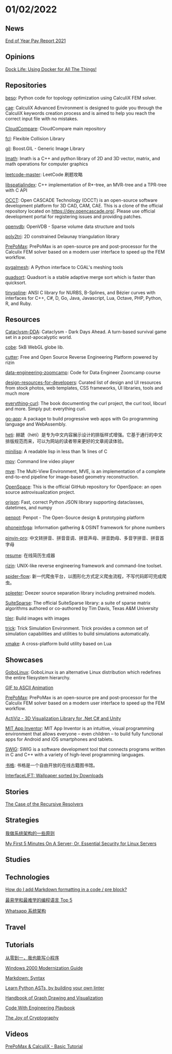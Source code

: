 # 01/02/2022

## News
[End of Year Pay Report 2021](https://www.levels.fyi/2021/)

## Opinions
[Dock Life: Using Docker for All The Things!](https://nystudio107.com/blog/dock-life-using-docker-for-all-the-things)

## Repositories
[beso](https://github.com/calculix/beso): Python code for topology optimization using CalculiX FEM solver.

[cae](https://github.com/calculix/cae): CalculiX Advanced Environment is designed to guide you through the CalculiX keywords creation process and is aimed to help you reach the correct input file with no mistakes.

[CloudCompare](https://github.com/CloudCompare/CloudCompare): CloudCompare main repository

[fcl](https://github.com/flexible-collision-library/fcl): Flexible Collision Library

[gil](https://github.com/boostorg/gil): Boost.GIL - Generic Image Library

[Imath](https://github.com/AcademySoftwareFoundation/Imath): Imath is a C++ and python library of 2D and 3D vector, matrix, and math operations for computer graphics

[leetcode-master](https://github.com/youngyangyang04/leetcode-master): LeetCode 刷题攻略

[libspatialindex](https://github.com/libspatialindex/libspatialindex): C++ implementation of R*-tree, an MVR-tree and a TPR-tree with C API

[OCCT](https://github.com/Open-Cascade-SAS/OCCT): Open CASCADE Technology (OCCT) is an open-source software development platform for 3D CAD, CAM, CAE. This is a clone of the official repository located on https://dev.opencascade.org/. Please use official development portal for registering issues and providing patches.

[openvdb](https://github.com/AcademySoftwareFoundation/openvdb): OpenVDB - Sparse volume data structure and tools

[poly2tri](https://github.com/jhasse/poly2tri): 2D constrained Delaunay triangulation library

[PrePoMax](https://gitlab.com/MatejB/PrePoMax): PrePoMax is an open-source pre and post-processor for the Calculix FEM solver based on a modern user interface to speed up the FEM workflow.

[pygalmesh](https://github.com/nschloe/pygalmesh): A Python interface to CGAL's meshing tools

[quadsort](https://github.com/scandum/quadsort): Quadsort is a stable adaptive merge sort which is faster than quicksort.

[tinyspline](https://github.com/msteinbeck/tinyspline): ANSI C library for NURBS, B-Splines, and Bézier curves with interfaces for C++, C#, D, Go, Java, Javascript, Lua, Octave, PHP, Python, R, and Ruby.

## Resources
[Cataclysm-DDA](https://github.com/CleverRaven/Cataclysm-DDA): Cataclysm - Dark Days Ahead. A turn-based survival game set in a post-apocalyptic world.

[cobe](https://github.com/shuding/cobe): 5kB WebGL globe lib.

[cutter](https://github.com/rizinorg/cutter): Free and Open Source Reverse Engineering Platform powered by rizin

[data-engineering-zoomcamp](https://github.com/DataTalksClub/data-engineering-zoomcamp): Code for Data Engineer Zoomcamp course

[design-resources-for-developers](https://github.com/bradtraversy/design-resources-for-developers): Curated list of design and UI resources from stock photos, web templates, CSS frameworks, UI libraries, tools and much more

[everything-curl](https://github.com/bagder/everything-curl): The book documenting the curl project, the curl tool, libcurl and more. Simply put: everything curl.

[go-app](https://github.com/maxence-charriere/go-app): A package to build progressive web apps with Go programming language and WebAssembly.

[heti](https://github.com/sivan/heti): 赫蹏（hètí）是专为中文内容展示设计的排版样式增强。它基于通行的中文排版规范而来，可以为网站的读者带来更好的文章阅读体验。

[minilisp](https://github.com/rui314/minilisp): A readable lisp in less than 1k lines of C

[mpv](https://github.com/mpv-player/mpv): Command line video player

[mve](https://github.com/simonfuhrmann/mve): The Multi-View Environment, MVE, is an implementation of a complete end-to-end pipeline for image-based geometry reconstruction.

[OpenSpace](https://github.com/OpenSpace/OpenSpace): This is the official GitHub repository for OpenSpace: an open source astrovisualization project.

[orjson](https://github.com/ijl/orjson): Fast, correct Python JSON library supporting dataclasses, datetimes, and numpy

[penpot](https://github.com/penpot/penpot): Penpot - The Open-Source design & prototyping platform

[phoneinfoga](https://github.com/sundowndev/phoneinfoga): Information gathering & OSINT framework for phone numbers

[pinyin-pro](https://github.com/zh-lx/pinyin-pro): 中文转拼音、拼音音调、拼音声母、拼音韵母、多音字拼音、拼音首字母

[resume](https://github.com/visiky/resume): 在线简历生成器

[rizin](https://github.com/rizinorg/rizin): UNIX-like reverse engineering framework and command-line toolset.

[spider-flow](https://github.com/ssssssss-team/spider-flow): 新一代爬虫平台，以图形化方式定义爬虫流程，不写代码即可完成爬虫。

[spleeter](https://github.com/deezer/spleeter): Deezer source separation library including pretrained models.

[SuiteSparse](https://github.com/DrTimothyAldenDavis/SuiteSparse): The official SuiteSparse library: a suite of sparse matrix algorithms authored or co-authored by Tim Davis, Texas A&M University

[tiler](https://github.com/nuno-faria/tiler): Build images with images

[trick](https://github.com/nasa/trick): Trick Simulation Environment. Trick provides a common set of simulation capabilities and utilities to build simulations automatically.

[xmake](https://github.com/xmake-io/xmake): A cross-platform build utility based on Lua

## Showcases
[GoboLinux](https://gobolinux.org/): GoboLinux is an alternative Linux distribution which
redefines the entire filesystem hierarchy.

[GIF to ASCII Animation](https://michaelkofron.github.io/image2ascii/MakingWebAnimations/)

[PrePoMax](https://prepomax.fs.um.si/): PrePoMax is an open-source pre and post-processor for the Calculix FEM solver based on a modern user interface to speed up the FEM workflow.

[ActiViz - 3D Visualization Library for .Net C# and Unity](https://www.kitware.eu/activiz/)

[MIT App Inventor](https://appinventor.mit.edu/): MIT App Inventor is an intuitive, visual programming environment that allows everyone – even children – to build fully functional apps for Android and iOS smartphones and tablets.

[SWIG](http://swig.org/): SWIG is a software development tool that connects programs written in C and C++ with a variety of high-level programming languages.

[书格](https://new.shuge.org/): 书格是一个自由开放的在线古籍图书馆。

[InterfaceLIFT: Wallpaper sorted by Downloads](https://interfacelift.com/wallpaper/downloads/downloads/any/)

## Stories
[The Case of the Recursive Resolvers](https://slack.engineering/what-happened-during-slacks-dnssec-rollout/)

## Strategies
[我做系统架构的一些原则](https://coolshell.cn/articles/21672.html)

[My First 5 Minutes On A Server; Or, Essential Security for Linux Servers](https://sollove.com/2013/03/03/my-first-5-minutes-on-a-server-or-essential-security-for-linux-servers/)

## Studies

## Technologies
[How do I add Markdown formatting in a code / pre block?](https://stackoverflow.com/questions/10063896/how-do-i-add-markdown-formatting-in-a-code-pre-block)

[最易学和最难学的编程语言 Top 5](https://www.oschina.net/news/176028/top-programming-languages)

[Whatsapp 系统架构](https://mp.weixin.qq.com/s/NKfzEuAckMwA3wDX67r0Yg)

## Travel

## Tutorials
[从零到一，我也能写小程序](https://www.infoq.cn/article/3VsRkXW59HrD8Wikga4P)

[Windows 2000 Modernization Guide](https://w2k.phreaknet.org/guide)

[Markdown: Syntax](https://daringfireball.net/projects/markdown/syntax)

[Learn Python ASTs, by building your own linter](https://sadh.life/post/ast/)

[Handbook of Graph Drawing and Visualization](https://cs.brown.edu/people/rtamassi/gdhandbook/)

[Code With Engineering Playbook](https://microsoft.github.io/code-with-engineering-playbook/ENG-FUNDAMENTALS-CHECKLIST/)

[The Joy of Cryptography](https://joyofcryptography.com/)

## Videos
[PrePoMax & CalculiX - Basic Tutorial](https://www.youtube.com/watch?v=nGUzVGwSUrk)
